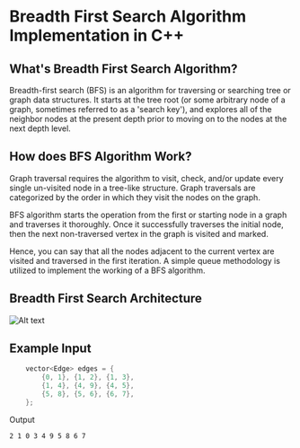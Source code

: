 # Breadth First Search Algorithm Implementation in C++

## What's Breadth First Search Algorithm?
Breadth-first search (BFS) is an algorithm for traversing or searching tree or graph data structures. It starts at the tree root (or some arbitrary node of a graph, sometimes referred to as a 'search key'), and explores all of the neighbor nodes at the present depth prior to moving on to the nodes at the next depth level.


## How does BFS Algorithm Work?
Graph traversal requires the algorithm to visit, check, and/or update every single un-visited node in a tree-like structure. Graph traversals are categorized by the order in which they visit the nodes on the graph.

BFS algorithm starts the operation from the first or starting node in a graph and traverses it thoroughly. Once it successfully traverses the initial node, then the next non-traversed vertex in the graph is visited and marked.

Hence, you can say that all the nodes adjacent to the current vertex are visited and traversed in the first iteration. A simple queue methodology is utilized to implement the working of a BFS algorithm.

## Breadth First Search Architecture
![Alt text](https://i.imgur.com/C9vQfni.png "Concept Diagram")

Example Input
---

```c++
    vector<Edge> edges = {
        {0, 1}, {1, 2}, {1, 3}, 
        {1, 4}, {4, 9}, {4, 5},
        {5, 8}, {5, 6}, {6, 7},
    };
```
Output 
```
2 1 0 3 4 9 5 8 6 7
```
